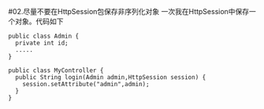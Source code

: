 #02.尽量不要在HttpSession包保存非序列化对象
  一次我在HttpSession中保存一个对象。代码如下
  
    public class Admin {
      private int id;
      .....
    }
    
    public class MyController {
      public String login(Admin admin,HttpSession session) {
        session.setAttribute("admin",admin);
      }
    } 
